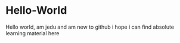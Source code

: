 # Hello-World
Hello world, am jedu and am new to github
i hope i can find absolute learning material here
